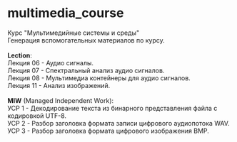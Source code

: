# multimedia_course
Курс "Мультимедийные системы и среды"<br>
Генерация вспомогательных материалов по курсу.<br>
<br>
<b>Lection</b>:<br>
Лекция 06 - Аудио сигналы.<br>
Лекция 07 - Спектральный анализ аудио сигналов.<br>
Лекция 08 - Мультимедиа контейнеры для аудио сигналов.<br>
Лекция 11 - Анализ изображений.<br>
<br>
<b>MIW</b> (Managed Independent Work):<br>
УСР 1 - Декодирование текста из бинарного представления файла с кодировкой UTF-8.<br>
УСР 2 - Разбор заголовка формата записи цифрового аудиопотока WAV.<br>
УСР 3 - Разбор заголовка формата цифрового изображения BMP.